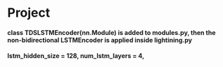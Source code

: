 # Project

#### class TDSLSTMEncoder(nn.Module) is added to modules.py, then the non-bidirectional LSTMEncoder is applied inside lightining.py
#### lstm_hidden_size = 128, num_lstm_layers = 4,
